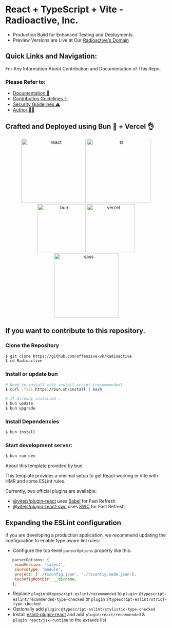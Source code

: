 # React + TypeScript + Vite - Radioactive, Inc.
* Production Build for Enhanced Testing and Deployments.
* Preview Versions are Live at Our [Radioactive's Domain](https://radioactive-drab.vercel.app/)

## Quick Links and Navigation:
For Any Information About Contribution and Documentation of This Repo. <br>
### Please Refer to: 
- [Documentation 📖](https://github.com/offensive-vk/Radioactive/blob/master/README.md) <br>
- [Contribution Guidelines ✨](https://github.com/offensive-vk/Radioactive/blob/master/.github/CONTRIBUTING.md) <br>
- [Security Guidelines ⚠️](https://github.com/offensive-vk/Radioactive/blob/master/.github/SECURITY.md) <br>
- [Author 🧑‍💻](https://github.com/offensive-vk/) <br>

## Crafted and Deployed using Bun 🙌 + Vercel 👌
<p align="center">
  <a href="https://reactjs.dev"><img src="https://cdn.jsdelivr.net/gh/offensive-vk/Icons@master/react/react-original.svg" height="200" width="200" alt="react" /></a>
  <a href="https://typescriptlang.org"><img src="https://cdn.jsdelivr.net/gh/offensive-vk/Icons@master/typescript/typescript-plain.svg" height="200" width="200" alt="ts" /></a>
  <a href="https://bun.sh"><img src="https://user-images.githubusercontent.com/709451/182802334-d9c42afe-f35d-4a7b-86ea-9985f73f20c3.png" alt="bun" height=150 width=150 /></a>
  <a href="https://vercel.com"><img src="https://assets.vercel.com/image/upload/v1588805858/repositories/vercel/logo.png" height="150" width="150" alt="vercel" /></a>
  <a href="https://sass-lang.org"><img src="https://cdn.jsdelivr.net/gh/offensive-vk/Icons@master/sass/sass-original.svg" height="200" width="200" alt="sass" /></a>
</p>

## If you want to contribute to this repository. 
### Clone the Repository
```bash
$ git clone https://github.com/offensive-vk/Radioactive
$ cd Radioactive
```

### Install or update bun
```bash 
# Need to install with install script (recommended)
$ curl -fsSL https://bun.sh/install | bash
```
```bash
# If Already installed : 
$ bun update
$ bun upgrade
```

### Install Dependencies
```bash
$ bun install
```
### Start development server: 
```bash
$ bun run dev
```

About this template provided by bun.

This template provides a minimal setup to get React working in Vite with HMR and some ESLint rules.

Currently, two official plugins are available:

- [@vitejs/plugin-react](https://github.com/vitejs/vite-plugin-react/blob/main/packages/plugin-react/README.md) uses [Babel](https://babeljs.io/) for Fast Refresh
- [@vitejs/plugin-react-swc](https://github.com/vitejs/vite-plugin-react-swc) uses [SWC](https://swc.rs/) for Fast Refresh

## Expanding the ESLint configuration

If you are developing a production application, we recommend updating the configuration to enable type aware lint rules:

- Configure the top-level `parserOptions` property like this:

```js
   parserOptions: {
    ecmaVersion: 'latest',
    sourceType: 'module',
    project: ['./tsconfig.json', './tsconfig.node.json'],
    tsconfigRootDir: __dirname,
   },
```

- Replace `plugin:@typescript-eslint/recommended` to `plugin:@typescript-eslint/recommended-type-checked` or `plugin:@typescript-eslint/strict-type-checked`
- Optionally add `plugin:@typescript-eslint/stylistic-type-checked`
- Install [eslint-plugin-react](https://github.com/jsx-eslint/eslint-plugin-react) and add `plugin:react/recommended` & `plugin:react/jsx-runtime` to the `extends` list
